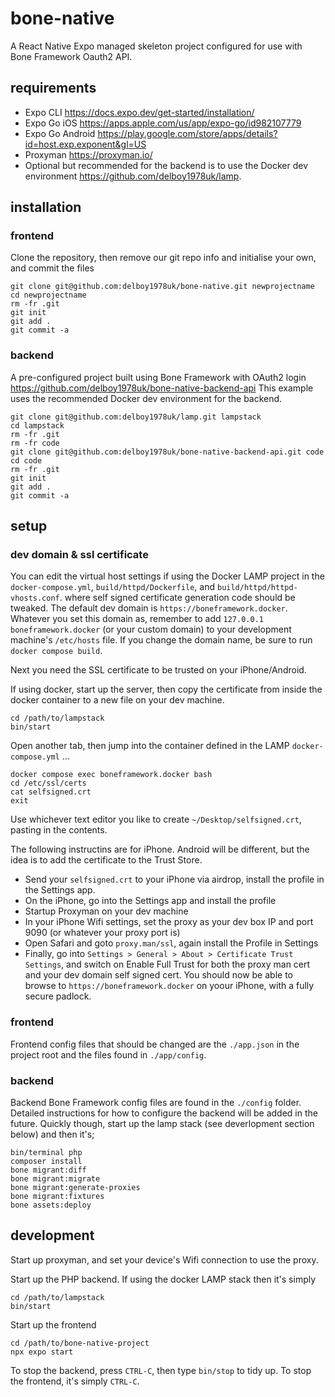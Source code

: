 # bone-native
A React Native Expo managed skeleton project configured for use with Bone Framework Oauth2 API.
## requirements
- Expo CLI https://docs.expo.dev/get-started/installation/
- Expo Go iOS https://apps.apple.com/us/app/expo-go/id982107779
- Expo Go Android https://play.google.com/store/apps/details?id=host.exp.exponent&gl=US
- Proxyman https://proxyman.io/
- Optional but recommended for the backend is to use the Docker dev environment https://github.com/delboy1978uk/lamp.
## installation
### frontend
Clone the repository, then remove our git repo info and initialise your own, and commit the files
```
git clone git@github.com:delboy1978uk/bone-native.git newprojectname
cd newprojectname
rm -fr .git
git init
git add .
git commit -a
```
### backend
A pre-configured project built using Bone Framework with OAuth2 login
https://github.com/delboy1978uk/bone-native-backend-api
This example uses the recommended Docker dev environment for the backend.
```
git clone git@github.com:delboy1978uk/lamp.git lampstack
cd lampstack
rm -fr .git
rm -fr code
git clone git@github.com:delboy1978uk/bone-native-backend-api.git code
cd code
rm -fr .git
git init
git add .
git commit -a
```
## setup
### dev domain & ssl certificate
You can edit the virtual host settings if using the Docker LAMP project in the `docker-compose.yml`, `build/httpd/Dockerfile`,
and `build/httpd/httpd-vhosts.conf`.
where self signed certificate generation code should be tweaked. The default dev domain is `https://boneframework.docker`. Whatever you set
this domain as, remember to add `127.0.0.1 boneframework.docker` (or your custom domain) to your development machine's `/etc/hosts` file.
If you change the domain name, be sure to run `docker compose build`.

Next you need the SSL certificate to be trusted on your iPhone/Android.

If using docker, start up the server, then copy the certificate from inside the docker container to a new file
on your dev machine.
```
cd /path/to/lampstack
bin/start
```
Open another tab, then jump into the container defined in the LAMP `docker-compose.yml` ...
```
docker compose exec boneframework.docker bash
cd /etc/ssl/certs
cat selfsigned.crt
exit
```
Use whichever text editor you like to create `~/Desktop/selfsigned.crt`, pasting in the contents.

The following instructins are for iPhone. Android will be different, but the idea is to add the certificate to the Trust Store.

- Send your `selfsigned.crt` to your iPhone via airdrop, install the profile in the Settings app.
- On the iPhone, go into the Settings app and install the profile
- Startup Proxyman on your dev machine
- In your iPhone Wifi settings, set the proxy as your dev box IP and port 9090 (or whatever your proxy port is)
- Open Safari and goto `proxy.man/ssl`, again install the Profile in Settings
- Finally, go into `Settings > General > About > Certificate Trust Settings`, and switch on Enable Full Trust for both the proxy man cert and your dev domain self signed cert.
  You should now be able to browse to `https://boneframework.docker` on yoour iPhone, with a fully secure padlock.
### frontend
Frontend config files that should be changed are the `./app.json` in the project root and the files found in `./app/config`.
### backend
Backend Bone Framework config files are found in the `./config` folder.
Detailed instructions for how to configure the backend will be added in the future.
Quickly though, start up the lamp stack (see deverlopment section below) and then it's;
```
bin/terminal php
composer install
bone migrant:diff
bone migrant:migrate
bone migrant:generate-proxies
bone migrant:fixtures
bone assets:deploy
```
## development
Start up proxyman, and set your device's Wifi connection to use the proxy.

Start up the PHP backend. If using the docker LAMP stack then it's simply
```
cd /path/to/lampstack
bin/start
```
Start up the frontend
```
cd /path/to/bone-native-project
npx expo start
```
To stop the backend, press `CTRL-C`, then type `bin/stop` to tidy up. To stop the  frontend, it's simply `CTRL-C`.

